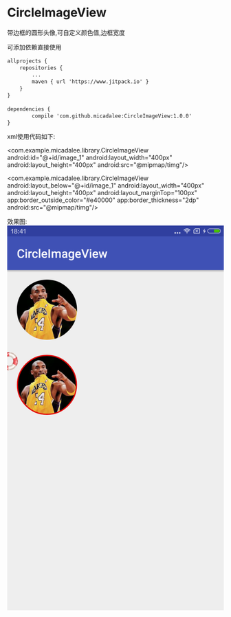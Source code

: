 # CircleImageView
带边框的圆形头像,可自定义颜色值,边框宽度

可添加依赖直接使用

	allprojects {
		repositories {
			...
			maven { url 'https://www.jitpack.io' }
		}
	}

  	dependencies {
	        compile 'com.github.micadalee:CircleImageView:1.0.0'
	}
	
xml使用代码如下:

<com.example.micadalee.library.CircleImageView
       android:id="@+id/image_1"
       android:layout_width="400px"
       android:layout_height="400px"
       android:src="@mipmap/timg"/>

<com.example.micadalee.library.CircleImageView
       android:layout_below="@+id/image_1"
       android:layout_width="400px"
       android:layout_height="400px"
       android:layout_marginTop="100px"
       app:border_outside_color="#e40000"
       app:border_thickness="2dp"
     android:src="@mipmap/timg"/>
	
效果图:
![image](https://github.com/micadalee/CircleImageView/blob/master/Screenshot.png)
